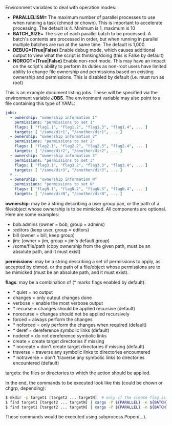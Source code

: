 
Environment variables to deal with operation modes:

- **PARALLELISM=<number>**	The maximum number of parallel processes to use when running a task (chmod or chown). This is important to accelerate processing. The default is 4. Minimum is 1, maximum is 10
- **BATCH_SIZE=<number>**		The size of each parallel batch to be processed. A batch's contents are processed in order, but when running in parallel multiple batches are run at the same time. The default is 1,000.
- **DEBUG=(True|False)**		Enable debug mode, which causes additional output to view what the script is thinking/doing (this is False by default)
- **NOROOT=(True|False)**		Enable non-root mode. This may have an impact on the script's ability to perform its duties as non-root users have limited ability to change file ownership and permissions based on existing ownership and permissions. This is disabled by default (i.e. must run as root)

This is an example document listing jobs. These will be specified via the environment variable **JOBS**. The environment variable may also point to a file containing this type of YAML:

```yaml
jobs:
  - ownership: "ownership information 1"
    permissions: "permissions to set 1"
    flags: [ "flag1.1", "flag1.2", "flag1.3", "flag1.4", ... ]
    targets: [ "/some/dir1", "/another/dir1", ... ]
  - ownership: "ownership information 2"
    permissions: "permissions to set 2"
    flags: [ "flag2.1", "flag2.2", "flag2.3", "flag2.4", ... ]
    targets: [ "/some/dir2", "/another/dir2", ... ]
  - ownership: "ownership information 3"
    permissions: "permissions to set 3"
    flags: [ "flag3.1", "flag3.2", "flag3.3", "flag3.4", ... ]
    targets: [ "/some/dir3", "/another/dir3", ... ]
  # ...
  - ownership: "ownership information N"
    permissions: "permissions to set N"
    flags: [ "flagN.1", "flagN.2", "flagN.3", "flagN.4", ... ]
    targets: [ "/some/dirN", "/another/dirN", ... ]
```

**ownership**: may be a string describing a user:group pair, or the path of a file/object whose ownership is to be mimicked. All components are optional. Here are some examples:

- bob:admins (owner = bob, group = admins)
- :editors (keep user, group = editors)
- bill (owner = bill, keep group)
- jim: (owner = jim, group = jim's default group)
- /some/file/path (copy ownership from the given path, must be an absolute path, and it must exist)

**permissions**: may be a string describing a set of permissions to apply, as accepted by chmod, or the path of a file/object whose permissions are to be mimicked (must be an absolute path, and it must exist).

**flags**: may be a combination of (\* marks flags enabled by default):
- \*	quiet		= no output
- 	changes		= only output changes done
- 	verbose		= enable the most verbose output
- \*	recurse		= changes should be applied recursive (default)
- 	norecurse	= changes should not be applied recursively
- 	forced		= always perform the changes
- \*	noforced	= only perform the changes when required (default)
- \*	deref		= dereference symbolic links (default)
- 	noderef		= do not dereference symbolic links
- 	create		= create target directories if missing
- \*	nocreate	= don't create target directories if missing (default)
- 	traverse	= traverse any symbolic links to directories encountered
- \*	notraverse	= don't 'traverse any symbolic links to directories encountered (default)

targets: the files or directories to which the action should be applied.

In the end, the commands to be executed look like this (could be chown or chgrp, depending):

```bash
$ mkdir -p target1 [target2 ... targetN]  # only if the create flag is given
$ find target1 [target2 ... targetN] | xargs -P ${PARALLEL} -n ${BATCH} chown [flags] <ownership>
$ find target1 [target2 ... targetN] | xargs -P ${PARALLEL} -n ${BATCH} chmod [flags] <mode>
```

These commands would be executed using subprocess.Popen(...).
